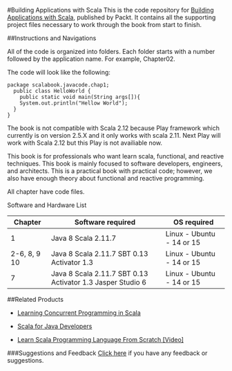 #Building Applications with Scala
This is the code repository for [Building Applications with Scala](https://www.packtpub.com/application-development/building-applications-scala?utm_source=Github&utm_medium=repository&utm_campaign=9781786461483), published by Packt. It contains all the supporting project files necessary to work through the book from start to finish.

##Instructions and Navigations

All of the code is organized into folders. Each folder starts with a number followed by the application name. For example, Chapter02.

The code will look like the following:

```
package scalabook.javacode.chap1;
  public class HelloWorld {
    public static void main(String args[]){
    System.out.println("Hellow World");
  }
}
```
The book is not compatible with Scala 2.12 because Play framework which currently is on version 2.5.X and it only works with scala 2.11. Next Play will work with Scala 2.12 but this Play is not availiable now.

This book is for professionals who want learn scala, functional, and reactive techniques. This book is mainly focused to software developers, engineers, and architects. This is a practical book with practical code; however, we also have enough theory about functional and reactive programming.

All chapter have code files.

Software and Hardware List

| Chapter       | Software required                                          | OS required                        |
| ------------  | ---------------------------------------------------------- | -----------------------------------|
| 1             | Java 8 Scala 2.11.7                                        | Linux - Ubuntu - 14 or 15          |
| 2-6, 8, 9 10  | Java 8 Scala 2.11.7 SBT 0.13 Activator 1.3                 | Linux - Ubuntu - 14 or 15          |
| 7             | Java 8 Scala 2.11.7 SBT 0.13 Activator 1.3 Jasper Studio 6 | Linux - Ubuntu - 14 or 15          |

##Related Products
* [Learning Concurrent Programming in Scala](https://www.packtpub.com/application-development/learning-concurrent-programming-scala?utm_source=Github&utm_medium=repository&utm_campaign=9781783281411)

* [Scala for Java Developers](https://www.packtpub.com/application-development/scala-java-developers?utm_source=Github&utm_medium=repository&utm_campaign=9781783283637)

* [Learn Scala Programming Language From Scratch [Video]](https://www.packtpub.com/application-development/learn-scala-programming-language-scratch-video?utm_source=Github&utm_medium=repository&utm_campaign=9781787126299)


###Suggestions and Feedback
[Click here](https://docs.google.com/forms/d/e/1FAIpQLSe5qwunkGf6PUvzPirPDtuy1Du5Rlzew23UBp2S-P3wB-GcwQ/viewform) if you have any feedback or suggestions.





